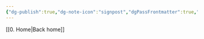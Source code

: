 ```yaml
---
{"dg-publish":true,"dg-note-icon":"signpost","dgPassFrontmatter":true,"noteIcon":"signpost","permalink":"/10-tags/provacao/","created":"2025-10-18T20:30:19.970+01:00","updated":"2025-10-21T20:00:25.626+01:00"}
---
```


[[0. Home\|Back home]]